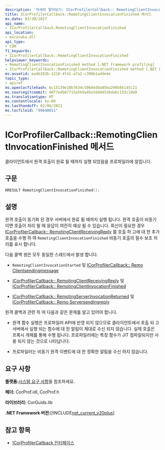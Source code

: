 ```yaml
---
description: '자세히 알아보기: ICorProfilerCallback:: RemotingClientInvocationFinished 메서드'
title: ICorProfilerCallback::RemotingClientInvocationFinished 메서드
ms.date: 03/30/2017
api_name:
- ICorProfilerCallback.RemotingClientInvocationFinished
api_location:
- mscorwks.dll
api_type:
- COM
f1_keywords:
- ICorProfilerCallback::RemotingClientInvocationFinished
helpviewer_keywords:
- RemotingClientInvocationFinished method [.NET Framework profiling]
- ICorProfilerCallback::RemotingClientInvocationFinished method [.NET Framework profiling]
ms.assetid: ea4b283b-1210-4f41-a7a2-c398b1adde4e
topic_type:
- apiref
ms.openlocfilehash: bc15139e10b7634c50604d9a05ba290566145c21
ms.sourcegitcommit: ddf7edb67715a5b9a45e3dd44536dabc153c1de0
ms.translationtype: MT
ms.contentlocale: ko-KR
ms.lasthandoff: 02/06/2021
ms.locfileid: "99648011"
---
```

# <a name="icorprofilercallbackremotingclientinvocationfinished-method"></a>ICorProfilerCallback::RemotingClientInvocationFinished 메서드

클라이언트에서 원격 호출이 완료 될 때까지 실행 되었음을 프로파일러에 알립니다.  
  
## <a name="syntax"></a>구문  
  
```cpp  
HRESULT RemotingClientInvocationFinished();  
```  
  
## <a name="remarks"></a>설명  

 원격 호출이 동기화 된 경우 서버에서 완료 될 때까지 실행 됩니다. 원격 호출이 비동기 이면 호출이 처리 될 때 응답이 여전히 예상 될 수 있습니다. 회신이 필요한 경우 [ICorProfilerCallback:: RemotingClientReceivingReply](icorprofilercallback-remotingclientreceivingreply-method.md) 를 호출 하 고에 대 한 추가 호출을 수행 하 여 `RemotingClientInvocationFinished` 비동기 호출의 필수 보조 처리를 표시 합니다.  
  
 다음 콜백 쌍은 모두 동일한 스레드에서 발생 합니다.  
  
- `RemotingClientInvocationStarted` 및 [ICorProfilerCallback:: Remo Clientsendingmessage](icorprofilercallback-remotingclientsendingmessage-method.md)  
  
- [ICorProfilerCallback:: RemotingClientReceivingReply](icorprofilercallback-remotingclientreceivingreply-method.md) 및 [ICorProfilerCallback:: RemotingClientInvocationFinished](icorprofilercallback-remotingclientinvocationfinished-method.md)  
  
- [ICorProfilerCallback:: RemotingServerInvocationReturned](icorprofilercallback-remotingserverinvocationreturned-method.md) 및 [ICorProfilerCallback:: Remo Serversendingreply](icorprofilercallback-remotingserversendingreply-method.md)  
  
 원격 콜백과 관련 하 여 다음과 같은 문제를 알고 있어야 합니다.  
  
- 원격 함수 실행은 프로파일러 API에 반영 되지 않으므로 클라이언트에서 호출 되 고 서버에서 실행 되는 함수에 대 한 알림이 제대로 수신 되지 않습니다. 실제 호출은 프록시 개체를 통해 수행 됩니다. 프로파일러에는 특정 함수가 JIT 컴파일되지만 사용 되지 않는 것으로 나타납니다.  
  
- 프로파일러는 비동기 원격 이벤트에 대 한 정확한 알림을 수신 하지 않습니다.  
  
## <a name="requirements"></a>요구 사항  

 **플랫폼:**[시스템 요구 사항](../../get-started/system-requirements.md)을 참조하세요.  
  
 **헤더:** CorProf.idl, CorProf.h  
  
 **라이브러리:** CorGuids.lib  
  
 **.NET Framework 버전:**[!INCLUDE[net_current_v20plus](../../../../includes/net-current-v20plus-md.md)]  
  
## <a name="see-also"></a>참고 항목

- [ICorProfilerCallback 인터페이스](icorprofilercallback-interface.md)
